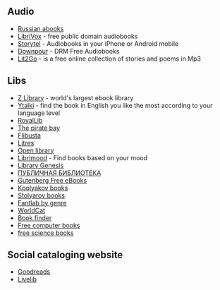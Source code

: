 ## Audio

* [Russian abooks](http://abook-club.ru/)
* [LibriVox](https://librivox.org/) - free public domain audiobooks
* [Storytel](https://www.storytel.com/) - Audiobooks in your iPhone or Android mobile
* [Downpour](https://www.downpour.com/) - DRM Free Audiobooks
* [Lit2Go](https://etc.usf.edu/lit2go/) - is a free online collection of stories and poems in Mp3


## Libs

* [Z Library](https://z-lib.org) - world's largest ebook library
* [Ytalki](https://ytalki.com/) - find the book in English you like the most according to your language level
* [RoyalLib](https://royallib.com/)
* [The pirate bay](https://thepiratebay.org/index.html)
* [Flibusta](https://flibusta.is)
* [Litres](https://www.litres.ru/)
* [Open library](https://openlibrary.org/)
* [Librimood](https://librimood.com/) - Find books based on your mood
* [Library Genesis](http://libgen.rs/)
* [ПУБЛИЧНАЯ БИБЛИОТЕКА](http://publ.lib.ru/publib.html)
* [Gutenberg Free eBooks](https://www.gutenberg.org/)
* [Kpolyakov books](https://kpolyakov.spb.ru/)
* [Stolyarov books](http://www.stolyarov.info/books)
* [Fantlab by genre](https://fantlab.ru/bygenre)
* [WorldCat](https://www.worldcat.org/)
* [Book finder](https://www.bookfinder.com/)
* [Free computer books](https://freecomputerbooks.com/)
* [free science books](https://github.com/EbookFoundation/free-science-books)


## Social cataloging website

- [Goodreads](https://www.goodreads.com/)
- [Livelib](https://www.livelib.ru/)
